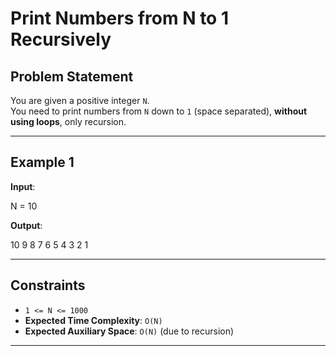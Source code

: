 # Print Numbers from N to 1 Recursively

## Problem Statement
You are given a positive integer `N`.  
You need to print numbers from `N` down to `1` (space separated), **without using loops**, only recursion.

---

## Example 1
**Input**:  

N = 10


**Output**:  

10 9 8 7 6 5 4 3 2 1


---

## Constraints
- `1 <= N <= 1000`  
- **Expected Time Complexity**: `O(N)`  
- **Expected Auxiliary Space**: `O(N)` (due to recursion)

---
